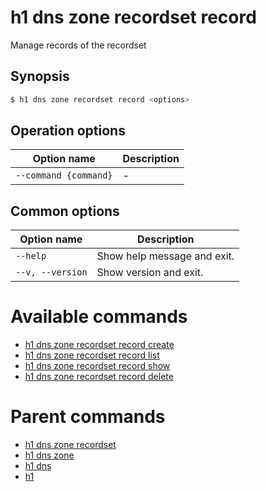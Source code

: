 
# h1 dns zone recordset record

Manage records of the recordset

## Synopsis

```bash
$ h1 dns zone recordset record <options>
```

## Operation options

| Option name               | Description |
| ------------------------- | ----------- |
| ```--command {command}``` | -           |

## Common options

| Option name          | Description                 |
| -------------------- | --------------------------- |
| ```--help```         | Show help message and exit. |
| ```--v, --version``` | Show version and exit.      |

# Available commands

* [h1 dns zone recordset record create](./create/README.md)
* [h1 dns zone recordset record list](./list/README.md)
* [h1 dns zone recordset record show](./show/README.md)
* [h1 dns zone recordset record delete](./delete/README.md)

# Parent commands

* [h1 dns zone recordset](./../README.md)
* [h1 dns zone](./../../README.md)
* [h1 dns](./../../../README.md)
* [h1](./../../../../README.md)
